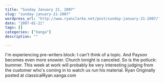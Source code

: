 ```yaml
---
title: "Sunday January 21, 2007"
slug: "sunday-january-21-2007"
wordpress_url: "http://www.ryanclarke.net/post/sunday-january-21-2007/"
date: "2007-01-21"
tags: []
categories: ["Xanga"]
description: ""

---
```


I'm experiencing pre-writers block: I can't think of a topic.
And Payson becomes even more snowier. Church tonight is canceled. So is the potluck: bummer.
This week at work will probably be very interesting judging from the customer who's coming in to watch us run his material.
Ryan
Originally posted at classicalRyan.xanga.com
